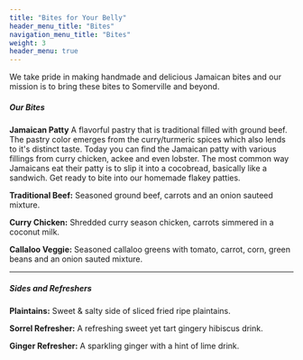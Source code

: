 ```yaml
---
title: "Bites for Your Belly"
header_menu_title: "Bites"
navigation_menu_title: "Bites"
weight: 3
header_menu: true
---
```


We take pride in making handmade and delicious Jamaican bites and our mission is to bring these bites to Somerville and beyond.


##### *Our Bites*

**Jamaican Patty**
A flavorful pastry that is traditional filled with ground beef. The pastry color emerges from the curry/turmeric spices which also lends to it's distinct taste. Today you can find the Jamaican patty with various fillings from curry chicken, ackee and even lobster. The most common way Jamaicans eat their patty is to slip it into a cocobread, basically like a sandwich. Get ready to bite into our homemade flakey patties.

**Traditional Beef:**
Seasoned ground beef, carrots and an onion sauteed mixture. 

**Curry Chicken:**
Shredded curry season chicken, carrots simmered in a coconut milk.

**Callaloo Veggie:** 
Seasoned callaloo greens with tomato, carrot, corn, green beans and an onion sauted mixture.

---
##### *Sides and Refreshers*

**Plaintains:**
Sweet & salty side of sliced fried ripe plaintains.

**Sorrel Refresher:** 
A refreshing sweet yet tart gingery hibiscus drink.

**Ginger Refresher:**
A sparkling ginger with a hint of lime drink.
